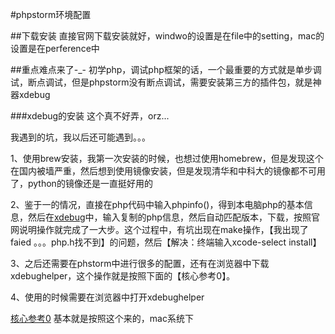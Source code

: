#phpstorm环境配置

##下载安装
直接官网下载安装就好，windwo的设置是在file中的setting，mac的设置是在perference中

##重点难点来了-_-
初学php，调试php框架的话，一个最重要的方式就是单步调试，断点调试，但是phpstorm没有断点调试，需要安装第三方的插件包，就是神器xdebug

###xdebug的安装
这个真不好弄，orz...

我遇到的坑，我以后还可能遇到。。。

1、使用brew安装，我第一次安装的时候，也想过使用homebrew，但是发现这个在国内被墙严重，然后想到使用镜像安装，但是发现清华和中科大的镜像都不可用了，python的镜像还是一直挺好用的

2、鉴于一的情况，直接在php代码中输入phpinfo()，得到本电脑php的基本信息，然后在[xdebug](https://xdebug.org/wizard.php)中，输入复制的php信息，然后自动匹配版本，下载，按照官网说明操作就完成了一大步。这个过程中，有坑出现在make操作，【我出现了faied 。。。php.h找不到】的问题，然后【解决：终端输入xcode-select install】

3、之后还需要在phstorm中进行很多的配置，还有在浏览器中下载xdebughelper，这个操作就是按照下面的【核心参考0】。

4、使用的时候需要在浏览器中打开xdebughelper

[核心参考0](https://segmentfault.com/a/1190000004339411) 基本就是按照这个来的，mac系统下